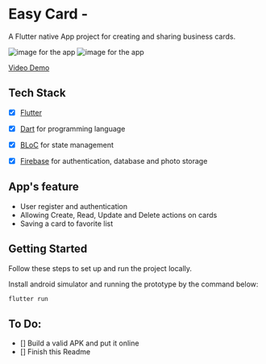 # Easy Card - 

A Flutter native App project for creating and sharing business cards.

![image for the app](./thumbnail1.png)
![image for the app](./thumbnail2.png)

[Video Demo](https://youtu.be/J8bEzhNeUBo)

## Tech Stack
- [x] [Flutter](https://flutter.dev/)
- [x] [Dart](https://dart.dev/) for programming language
- [x] [BLoC](https://bloclibrary.dev/) for state management
- [x] [Firebase](https://firebase.google.com/) for authentication, database and photo storage


## App's feature
- User register and authentication
- Allowing Create, Read, Update and Delete actions on cards
- Saving a card to favorite list

## Getting Started

Follow these steps to set up and run the project locally.

Install android simulator and running the prototype by the command below:
```bash
flutter run
```

## To Do:
- [] Build a valid APK and put it online
- [] Finish this Readme
